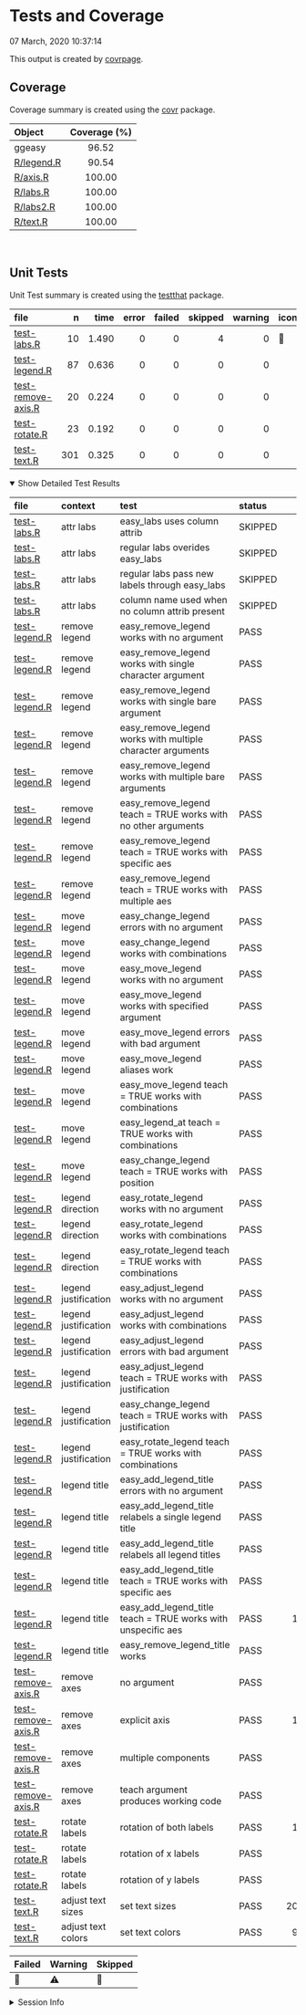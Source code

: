 Tests and Coverage
================
07 March, 2020 10:37:14

This output is created by
[covrpage](https://github.com/metrumresearchgroup/covrpage).

## Coverage

Coverage summary is created using the
[covr](https://github.com/r-lib/covr) package.

| Object                      | Coverage (%) |
| :-------------------------- | :----------: |
| ggeasy                      |    96.52     |
| [R/legend.R](../R/legend.R) |    90.54     |
| [R/axis.R](../R/axis.R)     |    100.00    |
| [R/labs.R](../R/labs.R)     |    100.00    |
| [R/labs2.R](../R/labs2.R)   |    100.00    |
| [R/text.R](../R/text.R)     |    100.00    |

<br>

## Unit Tests

Unit Test summary is created using the
[testthat](https://github.com/r-lib/testthat)
package.

| file                                              |   n |  time | error | failed | skipped | warning | icon |
| :------------------------------------------------ | --: | ----: | ----: | -----: | ------: | ------: | :--- |
| [test-labs.R](testthat/test-labs.R)               |  10 | 1.490 |     0 |      0 |       4 |       0 | 🔶    |
| [test-legend.R](testthat/test-legend.R)           |  87 | 0.636 |     0 |      0 |       0 |       0 |      |
| [test-remove-axis.R](testthat/test-remove-axis.R) |  20 | 0.224 |     0 |      0 |       0 |       0 |      |
| [test-rotate.R](testthat/test-rotate.R)           |  23 | 0.192 |     0 |      0 |       0 |       0 |      |
| [test-text.R](testthat/test-text.R)               | 301 | 0.325 |     0 |      0 |       0 |       0 |      |

<details open>

<summary> Show Detailed Test Results
</summary>

| file                                                   | context              | test                                                            | status  |   n |  time | icon |
| :----------------------------------------------------- | :------------------- | :-------------------------------------------------------------- | :------ | --: | ----: | :--- |
| [test-labs.R](testthat/test-labs.R#L22)                | attr labs            | easy\_labs uses column attrib                                   | SKIPPED |   4 | 0.556 | 🔶    |
| [test-labs.R](testthat/test-labs.R#L39_L40)            | attr labs            | regular labs overides easy\_labs                                | SKIPPED |   2 | 0.286 | 🔶    |
| [test-labs.R](testthat/test-labs.R#L50_L51)            | attr labs            | regular labs pass new labels through easy\_labs                 | SKIPPED |   2 | 0.258 | 🔶    |
| [test-labs.R](testthat/test-labs.R#L69_L70)            | attr labs            | column name used when no column attrib present                  | SKIPPED |   2 | 0.390 | 🔶    |
| [test-legend.R](testthat/test-legend.R#L8)             | remove legend        | easy\_remove\_legend works with no argument                     | PASS    |   1 | 0.014 |      |
| [test-legend.R](testthat/test-legend.R#L14)            | remove legend        | easy\_remove\_legend works with single character argument       | PASS    |   1 | 0.014 |      |
| [test-legend.R](testthat/test-legend.R#L20)            | remove legend        | easy\_remove\_legend works with single bare argument            | PASS    |   1 | 0.015 |      |
| [test-legend.R](testthat/test-legend.R#L26)            | remove legend        | easy\_remove\_legend works with multiple character arguments    | PASS    |   1 | 0.022 |      |
| [test-legend.R](testthat/test-legend.R#L32)            | remove legend        | easy\_remove\_legend works with multiple bare arguments         | PASS    |   1 | 0.013 |      |
| [test-legend.R](testthat/test-legend.R#L39)            | remove legend        | easy\_remove\_legend teach = TRUE works with no other arguments | PASS    |   2 | 0.005 |      |
| [test-legend.R](testthat/test-legend.R#L47)            | remove legend        | easy\_remove\_legend teach = TRUE works with specific aes       | PASS    |   2 | 0.005 |      |
| [test-legend.R](testthat/test-legend.R#L55)            | remove legend        | easy\_remove\_legend teach = TRUE works with multiple aes       | PASS    |   2 | 0.004 |      |
| [test-legend.R](testthat/test-legend.R#L62)            | move legend          | easy\_change\_legend errors with no argument                    | PASS    |   1 | 0.012 |      |
| [test-legend.R](testthat/test-legend.R#L68)            | move legend          | easy\_change\_legend works with combinations                    | PASS    |   4 | 0.053 |      |
| [test-legend.R](testthat/test-legend.R#L83)            | move legend          | easy\_move\_legend works with no argument                       | PASS    |   1 | 0.012 |      |
| [test-legend.R](testthat/test-legend.R#L89)            | move legend          | easy\_move\_legend works with specified argument                | PASS    |   3 | 0.045 |      |
| [test-legend.R](testthat/test-legend.R#L99)            | move legend          | easy\_move\_legend errors with bad argument                     | PASS    |   1 | 0.007 |      |
| [test-legend.R](testthat/test-legend.R#L105)           | move legend          | easy\_move\_legend aliases work                                 | PASS    |   3 | 0.040 |      |
| [test-legend.R](testthat/test-legend.R#L117)           | move legend          | easy\_move\_legend teach = TRUE works with combinations         | PASS    |   4 | 0.023 |      |
| [test-legend.R](testthat/test-legend.R#L126)           | move legend          | easy\_legend\_at teach = TRUE works with combinations           | PASS    |   4 | 0.020 |      |
| [test-legend.R](testthat/test-legend.R#L135)           | move legend          | easy\_change\_legend teach = TRUE works with position           | PASS    |   3 | 0.016 |      |
| [test-legend.R](testthat/test-legend.R#L145)           | legend direction     | easy\_rotate\_legend works with no argument                     | PASS    |   1 | 0.014 |      |
| [test-legend.R](testthat/test-legend.R#L151)           | legend direction     | easy\_rotate\_legend works with combinations                    | PASS    |   4 | 0.059 |      |
| [test-legend.R](testthat/test-legend.R#L166)           | legend direction     | easy\_rotate\_legend teach = TRUE works with combinations       | PASS    |   4 | 0.018 |      |
| [test-legend.R](testthat/test-legend.R#L177)           | legend justification | easy\_adjust\_legend works with no argument                     | PASS    |   1 | 0.015 |      |
| [test-legend.R](testthat/test-legend.R#L183)           | legend justification | easy\_adjust\_legend works with combinations                    | PASS    |   3 | 0.046 |      |
| [test-legend.R](testthat/test-legend.R#L193)           | legend justification | easy\_adjust\_legend errors with bad argument                   | PASS    |   1 | 0.006 |      |
| [test-legend.R](testthat/test-legend.R#L199)           | legend justification | easy\_adjust\_legend teach = TRUE works with justification      | PASS    |   3 | 0.020 |      |
| [test-legend.R](testthat/test-legend.R#L207)           | legend justification | easy\_change\_legend teach = TRUE works with justification      | PASS    |   3 | 0.026 |      |
| [test-legend.R](testthat/test-legend.R#L215)           | legend justification | easy\_rotate\_legend teach = TRUE works with combinations       | PASS    |   4 | 0.021 |      |
| [test-legend.R](testthat/test-legend.R#L224)           | legend title         | easy\_add\_legend\_title errors with no argument                | PASS    |   1 | 0.006 |      |
| [test-legend.R](testthat/test-legend.R#L230)           | legend title         | easy\_add\_legend\_title relabels a single legend title         | PASS    |   1 | 0.011 |      |
| [test-legend.R](testthat/test-legend.R#L237)           | legend title         | easy\_add\_legend\_title relabels all legend titles             | PASS    |   9 | 0.020 |      |
| [test-legend.R](testthat/test-legend.R#L245)           | legend title         | easy\_add\_legend\_title teach = TRUE works with specific aes   | PASS    |   4 | 0.019 |      |
| [test-legend.R](testthat/test-legend.R#L254)           | legend title         | easy\_add\_legend\_title teach = TRUE works with unspecific aes | PASS    |  12 | 0.023 |      |
| [test-legend.R](testthat/test-legend.R#L268)           | legend title         | easy\_remove\_legend\_title works                               | PASS    |   1 | 0.012 |      |
| [test-remove-axis.R](testthat/test-remove-axis.R#L13)  | remove axes          | no argument                                                     | PASS    |   3 | 0.044 |      |
| [test-remove-axis.R](testthat/test-remove-axis.R#L44)  | remove axes          | explicit axis                                                   | PASS    |  10 | 0.107 |      |
| [test-remove-axis.R](testthat/test-remove-axis.R#L88)  | remove axes          | multiple components                                             | PASS    |   4 | 0.061 |      |
| [test-remove-axis.R](testthat/test-remove-axis.R#L107) | remove axes          | teach argument produces working code                            | PASS    |   3 | 0.012 |      |
| [test-rotate.R](testthat/test-rotate.R#L8)             | rotate labels        | rotation of both labels                                         | PASS    |  17 | 0.119 |      |
| [test-rotate.R](testthat/test-rotate.R#L62)            | rotate labels        | rotation of x labels                                            | PASS    |   3 | 0.039 |      |
| [test-rotate.R](testthat/test-rotate.R#L77)            | rotate labels        | rotation of y labels                                            | PASS    |   3 | 0.034 |      |
| [test-text.R](testthat/test-text.R#L23)                | adjust text sizes    | set text sizes                                                  | PASS    | 203 | 0.217 |      |
| [test-text.R](testthat/test-text.R#L144)               | adjust text colors   | set text colors                                                 | PASS    |  98 | 0.108 |      |

| Failed | Warning | Skipped |
| :----- | :------ | :------ |
| 🛑      | ⚠️      | 🔶       |

</details>

<details>

<summary> Session Info </summary>

| Field    | Value                         |
| :------- | :---------------------------- |
| Version  | R version 3.6.2 (2019-12-12)  |
| Platform | x86\_64-pc-linux-gnu (64-bit) |
| Running  | Pop\!\_OS 19.04               |
| Language | en\_AU                        |
| Timezone | Australia/Adelaide            |

| Package  | Version |
| :------- | :------ |
| testthat | 2.3.1   |
| covr     | 3.4.0   |
| covrpage | 0.0.70  |

</details>

<!--- Final Status : skipped/warning --->
